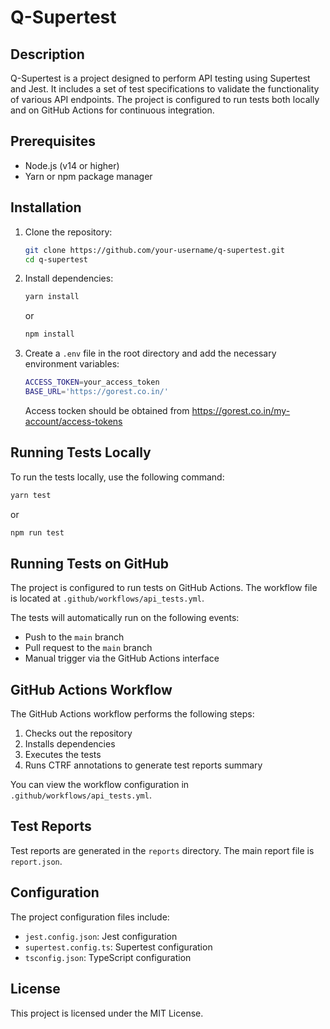 # Q-Supertest

## Description

Q-Supertest is a project designed to perform API testing using Supertest and Jest. It includes a set of test specifications to validate the functionality of various API endpoints. The project is configured to run tests both locally and on GitHub Actions for continuous integration.

## Prerequisites

- Node.js (v14 or higher)
- Yarn or npm package manager

## Installation

1. Clone the repository:
	```sh
	git clone https://github.com/your-username/q-supertest.git
	cd q-supertest
	```

2. Install dependencies:
	```sh
	yarn install
	```
    or 
    ```sh
	npm install
	```

3. Create a `.env` file in the root directory and add the necessary environment variables:
	```sh
	ACCESS_TOKEN=your_access_token
    BASE_URL='https://gorest.co.in/'
	```

    Access tocken should be obtained from https://gorest.co.in/my-account/access-tokens

## Running Tests Locally

To run the tests locally, use the following command:

```sh
yarn test
```
or 
```sh
npm run test
```

## Running Tests on GitHub

The project is configured to run tests on GitHub Actions. The workflow file is located at `.github/workflows/api_tests.yml`.

The tests will automatically run on the following events:

- Push to the `main` branch
- Pull request to the `main` branch
- Manual trigger via the GitHub Actions interface

## GitHub Actions Workflow

The GitHub Actions workflow performs the following steps:

1. Checks out the repository
2. Installs dependencies
3. Executes the tests
4. Runs CTRF annotations to generate test reports summary

You can view the workflow configuration in `.github/workflows/api_tests.yml`.

## Test Reports

Test reports are generated in the `reports` directory. The main report file is `report.json`.

## Configuration

The project configuration files include:

- `jest.config.json`: Jest configuration
- `supertest.config.ts`: Supertest configuration
- `tsconfig.json`: TypeScript configuration

## License

This project is licensed under the MIT License.
